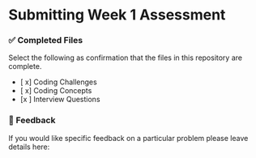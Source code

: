 # Submitting Week 1 Assessment

### ✅ Completed Files
Select the following as confirmation that the files in this repository are complete.
- [ x] Coding Challenges
- [ x] Coding Concepts
- [x ] Interview Questions

### 📝 Feedback
If you would like specific feedback on a particular problem please leave details here:
